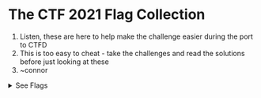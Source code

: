 # The CTF 2021 Flag Collection

1. Listen, these are here to help make the challenge easier during the port to CTFD
2. This is too easy to cheat - take the challenges and read the solutions before just looking at these
3. ~connor

<details>
 <summary>See Flags</summary>

1. `TOAD{ThisIsTheFirstFlag}` - Easy - Web
2. `TOAD{This_Is_The_Flag}` - Easy - Web
3. `TOAD{7h15157h3fl46y0u4r3l00k1n6f0r}` - Light Medium - Web
4. `TOAD{SO_YOU_NOW_ROT_EHH_CONGRATS}` - Light Medium - Cryptography
5. `TOAD{5t394nO9r4PHy15cooOoOol}` - Medium - Steganography
6. `TOAD{W3lcomeToTheOutGuessJ0urney}` - Medium - Steganography
7. `TOAD{XXD_IS_LI3GG}` - Medium - File/Text
8. `TOAD{5Ql-1Nj3c710n5-4r3-345Y}` - Medium - Web
9. `TOAD{5o-YOu-knOW-How-7O-mOdIfy-CooKI3Z}` - Medium Hard - Web
10. `TOAD{7H3-7x7-R3c0rd-h45-7h3-53cr375}` - Medium - Web
11. `TOAD{51nc3-5P1d3r5-L1573n-70-7h323}` - Medium - Web
12. `TOAD{R3V3r53-r3v3r23}` - Medium Hard - File/Text
13. `TOAD{8R34k1nG-rS4-1n-4-F3W-8172}` - Extreme - Cryptography
14. `TOAD{XSS_IS_FUN}` - Medium Hard - Web
15. `TOAD{xX3-15-c0mpL373-yAy}` - Hard - Web
16. `TOAD{57R1n95-C0mM4ND-15-C00l}` - Hard - File/Text
17. `TOAD{un10N_1Nj3c710N_1S_K3wL}` - Very Hard - Web
18. `TOAD{BRAIN_DUCK}` - Light Medium - File/Text
19. `TOAD{uRl_maNIpUlaTi0N_I5_R33l}` - Easy - Web
20. `TOAD{1HdR_BL0CK}` - Very Hard - Steganography
21. `TOAD{ov3Rfl0W_TH3_r1v3r}` - Very Hard - RE
22. `TOAD{s0_h77P_h34D3rs-r-K3Wl}` - Medium - Web
23. `TOAD{L3aRn1n9_SsRF_1S_1N73R3s71n9_1S_17_NO7}` - Hard - Web
24. `TOAD{50-Y0u'v3-83c0M3-9009L3}` - Medium - Web
25. `TOAD{phR0m-L4R4v3l-70-R007-C0n9R472}` - Ultimate - Laravel
26. `TOAD{5H4M1R-53CR375-4R3-CL3V3r-L1k3-4-PUn}` - Medium Hard - Cryptography
27. `TOAD{7h3-c475-W3R3-b0rN-fR0m-m422-4221gnM3N7}` - Very Hard - Laravel
</details>